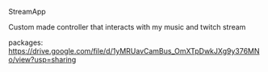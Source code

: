 StreamApp

Custom made controller that interacts with my music and twitch stream

packages: https://drive.google.com/file/d/1yMRUavCamBus_OmXTpDwkJXg9y376MNo/view?usp=sharing
